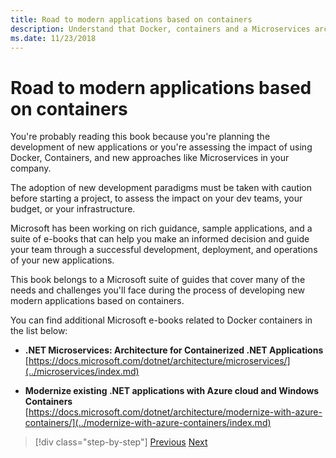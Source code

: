 ```yaml
---
title: Road to modern applications based on containers
description: Understand that Docker, containers and a Microservices architecture are not a one-size-fits-all solution. Here you'll find some references that will help you decide.
ms.date: 11/23/2018
---
```

# Road to modern applications based on containers

You're probably reading this book because you're planning the development of new applications or you're assessing the impact of using Docker, Containers, and new approaches like Microservices in your company.

The adoption of new development paradigms must be taken with caution before starting a project, to assess the impact on your dev teams, your budget, or your infrastructure.

Microsoft has been working on rich guidance, sample applications, and a suite of e-books that can help you make an informed decision and guide your team through a successful development, deployment, and operations of your new applications.

This book belongs to a Microsoft suite of guides that cover many of the needs and challenges you'll face during the process of developing new modern applications based on containers.

You can find additional Microsoft e-books related to Docker containers in the list below:

- **.NET Microservices: Architecture for Containerized .NET Applications** \
  [https://docs.microsoft.com/dotnet/architecture/microservices/](../microservices/index.md)

- **Modernize existing .NET applications with Azure cloud and Windows Containers** \
  [https://docs.microsoft.com/dotnet/architecture/modernize-with-azure-containers/](../modernize-with-azure-containers/index.md)

>[!div class="step-by-step"]
>[Previous](docker-containers-images-and-registries.md)
>[Next](docker-application-lifecycle/index.md)

